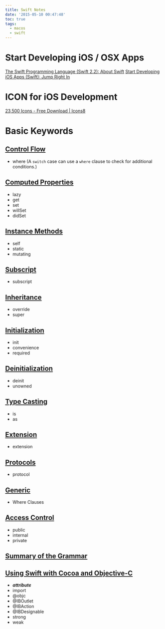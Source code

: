 ```yaml
---
title: Swift Notes
date: '2015-05-10 00:47:48'
toc: true
tags:
  - macos
  - swift
---
```


# Start Developing iOS / OSX Apps
[The Swift Programming Language (Swift 2.2): About Swift][@01]
[Start Developing iOS Apps (Swift): Jump Right In][@02]

# ICON for iOS Development
[23,500 Icons - Free Download | Icons8][@03]

# Basic Keywords

## [Control Flow][@04]

- where (A `switch` case can use a `where` clause to check for additional conditions.)

## [Computed Properties][@05]

- lazy
- get
- set
- willSet
- didSet

<!-- more -->

 ## [Instance Methods][@06]

- self
- static
- mutating

## [Subscript][@07]

- subscript

## [Inheritance][@08]

- override
- super

## [Initialization][@09]

- init
- convenience
- required

## [Deinitialization][@10]

- deinit
- unowned

## [Type Casting][@11]

- is
- as

## [Extension][@12]

- extension

## [Protocols][@13]

- protocol

## [Generic][@14]

- Where Clauses

## [Access Control][@15]

- public
- internal
- private

## [Summary of the Grammar][@16]

## [Using Swift with Cocoa and Objective-C][@17]

- **_attribute_**
- import
- @objc
- @IBOutlet
- @IBAction
- @IBDesignable
- strong
- weak

<!-- reference links -->

[@01]: https://developer.apple.com/library/ios/documentation/Swift/Conceptual/Swift_Programming_Language/
[@02]: https://developer.apple.com/library/ios/referencelibrary/GettingStarted/DevelopiOSAppsSwift/index.html#//apple_ref/doc/uid/TP40015214-CH2-SW1
[@03]: https://icons8.com/web-app/new-icons/all
[@04]: https://developer.apple.com/library/prerelease/ios/documentation/Swift/Conceptual/Swift_Programming_Language/ControlFlow.html#//apple_ref/doc/uid/TP40014097-CH9-XID_191
[@05]: https://developer.apple.com/library/prerelease/ios/documentation/Swift/Conceptual/Swift_Programming_Language/Properties.html#//
[@06]: https://developer.apple.com/library/prerelease/ios/documentation/Swift/Conceptual/Swift_Programming_Language/Methods.html#//
[@07]: https://developer.apple.com/library/prerelease/ios/documentation/Swift/Conceptual/Swift_Programming_Language/Subscripts.html#//
[@08]: https://developer.apple.com/library/prerelease/ios/documentation/Swift/Conceptual/Swift_Programming_Language/Inheritance.html#//apple_ref/doc/uid/TP40014097-CH17-XID_297
[@09]: https://developer.apple.com/library/prerelease/ios/documentation/Swift/Conceptual/Swift_Programming_Language/Initialization.html#//
[@10]: https://developer.apple.com/library/prerelease/ios/documentation/Swift/Conceptual/Swift_Programming_Language/Deinitialization.html#//apple_ref/doc/uid/TP40014097-CH19-XID_220
[@11]: https://developer.apple.com/library/prerelease/ios/documentation/Swift/Conceptual/Swift_Programming_Language/TypeCasting.html#//apple_ref/doc/uid/TP40014097-CH22-XID_498
[@12]: https://developer.apple.com/library/prerelease/ios/documentation/Swift/Conceptual/Swift_Programming_Language/Extensions.html#//apple_ref/doc/uid/TP40014097-CH24-XID_229
[@13]: https://developer.apple.com/library/prerelease/ios/documentation/Swift/Conceptual/Swift_Programming_Language/Protocols.html#//apple_ref/doc/uid/TP40014097-CH25-XID_390
[@14]: https://developer.apple.com/library/prerelease/ios/documentation/Swift/Conceptual/Swift_Programming_Language/Generics.html#//apple_ref/doc/uid/TP40014097-CH26-XID_275
[@15]: https://developer.apple.com/library/prerelease/ios/documentation/Swift/Conceptual/Swift_Programming_Language/AccessControl.html#//apple_ref/doc/uid/TP40014097-CH41-XID_29
[@16]: https://developer.apple.com/library/prerelease/ios/documentation/Swift/Conceptual/Swift_Programming_Language/zzSummaryOfTheGrammar.html#//apple_ref/doc/uid/TP40014097-CH38-XID_1131
[@17]: https://developer.apple.com/library/prerelease/ios/documentation/Swift/Conceptual/BuildingCocoaApps/index.html#//apple_ref/doc/uid/TP40014216-CH2-XID_0
